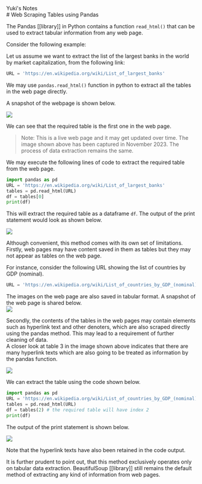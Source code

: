 <div class="top-right-header">Yuki's Notes</div>
# Web Scraping Tables using Pandas

The Pandas [[library]] in Python contains a function `read_html()` that can be used to extract tabular information from any web page.

Consider the following example:

Let us assume we want to extract the list of the largest banks in the world by market capitalization, from the following link:

```python
URL = 'https://en.wikipedia.org/wiki/List_of_largest_banks'
```

We may use `pandas.read_html()` function in python to extract all the tables in the web page directly.

A snapshot of the webpage is shown below. 

![](https://cf-courses-data.s3.us.cloud-object-storage.appdomain.cloud/IBMDeveloperSkillsNetwork-PY0101EN-SkillsNetwork/images/pandas_wbs_1.png)

We can see that the required table is the first one in the web page.

> Note: This is a live web page and it may get updated over time. The image shown above has been captured in November 2023. The process of data extraction remains the same.

We may execute the following lines of code to extract the required table from the web page.

```python
import pandas as pd
URL = 'https://en.wikipedia.org/wiki/List_of_largest_banks'
tables = pd.read_html(URL)
df = tables[0]
print(df)
```

This will extract the required table as a dataframe `df`. The output of the print statement would look as shown below.

![](https://cf-courses-data.s3.us.cloud-object-storage.appdomain.cloud/IBMDeveloperSkillsNetwork-PY0101EN-SkillsNetwork/images/pandas_wbs_2.png)

Although convenient, this method comes with its own set of limitations.  
Firstly, web pages may have content saved in them as tables but they may not appear as tables on the web page.

For instance, consider the following URL showing the list of countries by GDP (nominal).

```python
URL = 'https://en.wikipedia.org/wiki/List_of_countries_by_GDP_(nominal)'
```

The images on the web page are also saved in tabular format. A snapshot of the web page is shared below.  
![](https://cf-courses-data.s3.us.cloud-object-storage.appdomain.cloud/IBMDeveloperSkillsNetwork-PY0101EN-SkillsNetwork/images/pandas_wbs_3.png)

Secondly, the contents of the tables in the web pages may contain elements such as hyperlink text and other denoters, which are also scraped directly using the pandas method. This may lead to a requirement of further cleaning of data.  
A closer look at table 3 in the image shown above indicates that there are many hyperlink texts which are also going to be treated as information by the pandas function.

![](https://cf-courses-data.s3.us.cloud-object-storage.appdomain.cloud/IBMDeveloperSkillsNetwork-PY0101EN-SkillsNetwork/images/pandas_wbs_4.png)

We can extract the table using the code shown below.


```python
import pandas as pd
URL = 'https://en.wikipedia.org/wiki/List_of_countries_by_GDP_(nominal)'
tables = pd.read_html(URL)
df = tables(2) # the required table will have index 2
print(df)
```

The output of the print statement is shown below.

![](https://cf-courses-data.s3.us.cloud-object-storage.appdomain.cloud/IBMDeveloperSkillsNetwork-PY0101EN-SkillsNetwork/images/pandas_wbs_5.png)

Note that the hyperlink texts have also been retained in the code output.

It is further prudent to point out, that this method exclusively operates only on tabular data extraction. BeautifulSoup [[library]] still remains the default method of extracting any kind of information from web pages.
